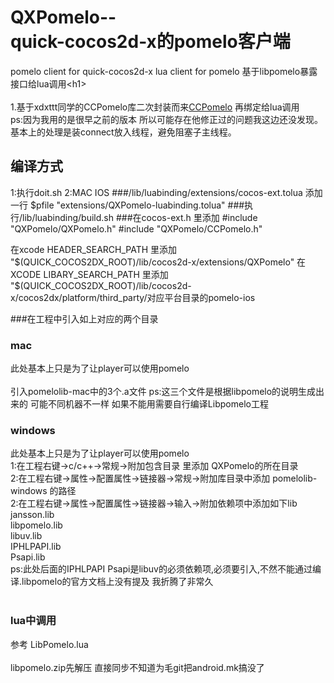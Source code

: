 QXPomelo--<br />
quick-cocos2d-x的pomelo客户端 
===================================  
  pomelo client for quick-cocos2d-x lua client for pomelo
  基于libpomelo暴露接口给lua调用\<h1\><br />  
  1.基于xdxttt同学的CCPomelo库二次封装而来[CCPomelo](https://github.com/xdxttt/CCPomelo) 再绑定给lua调用<br />  ps:因为我用的是很早之前的版本 所以可能存在他修正过的问题我这边还没发现。基本上的处理是装connect放入线程，避免阻塞子主线程。
  
    
编译方式  
-----------------------------------  
1:执行doit.sh
2:MAC IOS
###/lib/luabinding/extensions/cocos-ext.tolua 添加 一行 $pfile "extensions/QXPomelo-luabinding.tolua"
###执行/lib/luabinding/build.sh
###在cocos-ext.h 里添加
#include "QXPomelo/QXPomelo.h"
#include "QXPomelo/CCPomelo.h"

在xcode HEADER_SEARCH_PATH 里添加 "$(QUICK_COCOS2DX_ROOT)/lib/cocos2d-x/extensions/QXPomelo"
在XCODE LIBARY_SEARCH_PATH 里添加 "$(QUICK_COCOS2DX_ROOT)/lib/cocos2d-x/cocos2dx/platform/third_party/对应平台目录的pomelo-ios

###在工程中引入如上对应的两个目录


### mac  
  此处基本上只是为了让player可以使用pomelo <br /><br />
  引入pomelolib-mac中的3个.a文件 ps:这三个文件是根据libpomelo的说明生成出来的 
  可能不同机器不一样 如果不能用需要自行编译Libpomelo工程



### windows
  此处基本上只是为了让player可以使用pomelo <br />
  1:在工程右键->c/c++->常规->附加包含目录 里添加 QXPomelo的所在目录<br />
  2:在工程右键->属性->配置属性->链接器->常规->附加库目录中添加 pomelolib-windows 的路径<br />
  2:在工程右键->属性->配置属性->链接器->输入->附加依赖项中添加如下lib<br />
  	jansson.lib<br />
	libpomelo.lib<br />
	libuv.lib<br />
	IPHLPAPI.lib<br />
	Psapi.lib<br />
	ps:此处后面的IPHLPAPI Psapi是libuv的必须依赖项,必须要引入,不然不能通过编译.libpomelo的官方文档上没有提及 我折腾了非常久<br />
  <br />  
### lua中调用
参考 LibPomelo.lua<br />
<br />
libpomelo.zip先解压 直接同步不知道为毛git把android.mk搞没了
